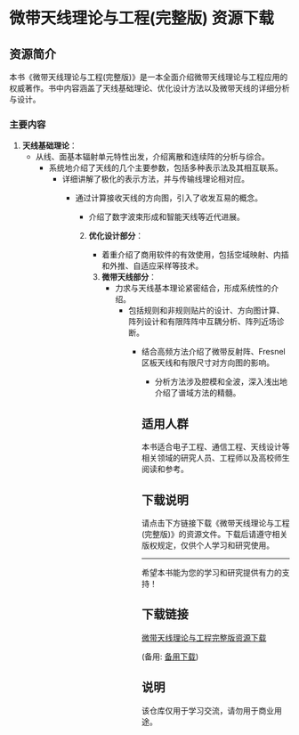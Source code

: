 # 微带天线理论与工程(完整版) 资源下载

## 资源简介

本书《微带天线理论与工程(完整版)》是一本全面介绍微带天线理论与工程应用的权威著作。书中内容涵盖了天线基础理论、优化设计方法以及微带天线的详细分析与设计。

### 主要内容

1. **天线基础理论**：
   - 从线、面基本辐射单元特性出发，介绍离散和连续阵的分析与综合。
      - 系统地介绍了天线的几个主要参数，包括多种表示法及其相互联系。
         - 详细讲解了极化的表示方法，并与传输线理论相对应。
            - 通过计算接收天线的方向图，引入了收发互易的概念。
               - 介绍了数字波束形成和智能天线等近代进展。

               2. **优化设计部分**：
                  - 着重介绍了商用软件的有效使用，包括空域映射、内插和外推、自适应采样等技术。

                  3. **微带天线部分**：
                     - 力求与天线基本理论紧密结合，形成系统性的介绍。
                        - 包括规则和非规则贴片的设计、方向图计算、阵列设计和有限阵阵中互耦分析、阵列近场诊断。
                           - 结合高频方法介绍了微带反射阵、Fresnel区板天线和有限尺寸对方向图的影响。
                              - 分析方法涉及腔模和全波，深入浅出地介绍了谱域方法的精髓。

                              ## 适用人群

                              本书适合电子工程、通信工程、天线设计等相关领域的研究人员、工程师以及高校师生阅读和参考。

                              ## 下载说明

                              请点击下方链接下载《微带天线理论与工程(完整版)》的资源文件。下载后请遵守相关版权规定，仅供个人学习和研究使用。

                              ---

                              希望本书能为您的学习和研究提供有力的支持！

                              ## 下载链接
                              [微带天线理论与工程完整版资源下载](https://pan.quark.cn/s/ea965e1d27ff) 

                              (备用: [备用下载](https://pan.baidu.com/s/1_fFktYZnqP50DKawcuraOA?pwd=1234))

                              ## 说明

                              该仓库仅用于学习交流，请勿用于商业用途。
